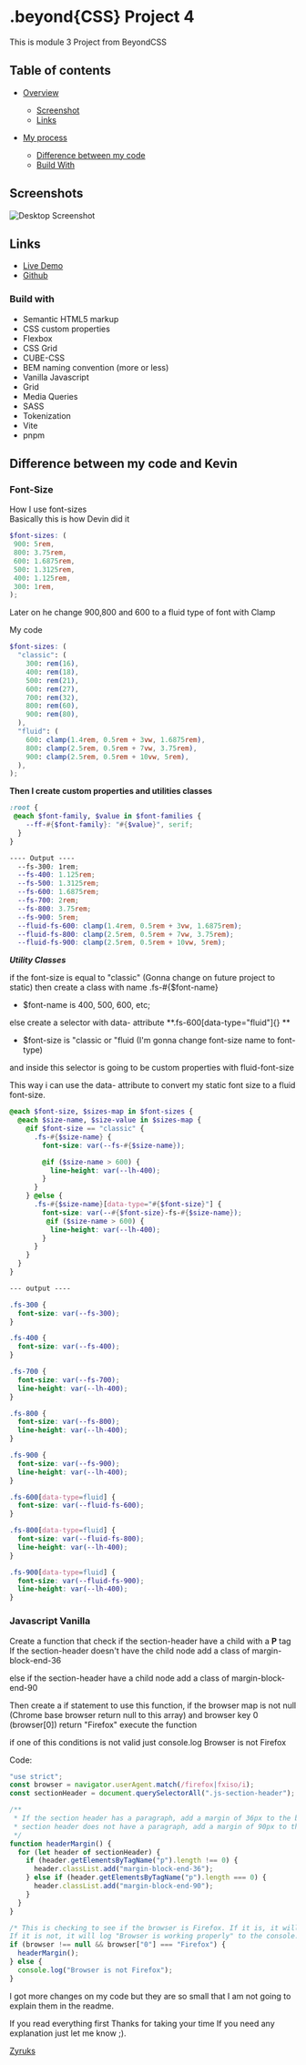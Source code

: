 # .beyond{CSS} Project 4

This is module 3 Project from BeyondCSS

## Table of contents

- [Overview](#overview)
  - [Screenshot](#screenshots)
  - [Links](#links)
- [My process](#my-process)

  - [Difference between my code](#difference-between-my-code-and-kevin)
  - [Build With](#build-with)

## Screenshots

![Desktop Screenshot](./screenshots/desktop.png)

## Links

- [Live Demo](https://beyondcss-chef-services-zyruks.vercel.app/)
- [Github](https://github.com/Zyruks/beyondcss-chef-services)

### Build with

- Semantic HTML5 markup
- CSS custom properties
- Flexbox
- CSS Grid
- CUBE-CSS
- BEM naming convention (more or less)
- Vanilla Javascript
- Grid
- Media Queries
- SASS
- Tokenization
- Vite
- pnpm

## Difference between my code and Kevin

### Font-Size

How I use font-sizes <br>
Basically this is how Devin did it

```scss
$font-sizes: (
 900: 5rem,
 800: 3.75rem,
 600: 1.6875rem,
 500: 1.3125rem,
 400: 1.125rem,
 300: 1rem,
);
```

Later on he change 900,800 and 600 to a fluid type of font with Clamp

My code

```scss
$font-sizes: (
  "classic": (
    300: rem(16),
    400: rem(18),
    500: rem(21),
    600: rem(27),
    700: rem(32),
    800: rem(60),
    900: rem(80),
  ),
  "fluid": (
    600: clamp(1.4rem, 0.5rem + 3vw, 1.6875rem),
    800: clamp(2.5rem, 0.5rem + 7vw, 3.75rem),
    900: clamp(2.5rem, 0.5rem + 10vw, 5rem),
  ),
);
```

**Then I create custom properties and utilities classes**

```scss
:root {
 @each $font-family, $value in $font-families {
    --ff-#{$font-family}: "#{$value}", serif;
  }
}

---- Output ----
  --fs-300: 1rem;
  --fs-400: 1.125rem;
  --fs-500: 1.3125rem;
  --fs-600: 1.6875rem;
  --fs-700: 2rem;
  --fs-800: 3.75rem;
  --fs-900: 5rem;
  --fluid-fs-600: clamp(1.4rem, 0.5rem + 3vw, 1.6875rem);
  --fluid-fs-800: clamp(2.5rem, 0.5rem + 7vw, 3.75rem);
  --fluid-fs-900: clamp(2.5rem, 0.5rem + 10vw, 5rem);
```

**_Utility Classes_**

if the font-size is equal to "classic" (Gonna change on future project to static) then create a class with name .fs-#{$font-name}

- $font-name is 400, 500, 600, etc;

else create a selector with data- attribute
**.fs-600[data-type="fluid"]{} **

- $font-size is "classic or "fluid (I'm gonna change font-size name to font-type)

and inside this selector is going to be custom properties with fluid-font-size

This way i can use the data- attribute to convert my static font size to a fluid font-size.

```scss
@each $font-size, $sizes-map in $font-sizes {
  @each $size-name, $size-value in $sizes-map {
    @if $font-size == "classic" {
      .fs-#{$size-name} {
        font-size: var(--fs-#{$size-name});

        @if ($size-name > 600) {
          line-height: var(--lh-400);
        }
      }
    } @else {
      .fs-#{$size-name}[data-type="#{$font-size}"] {
        font-size: var(--#{$font-size}-fs-#{$size-name});
         @if ($size-name > 600) {
          line-height: var(--lh-400);
        }
      }
    }
  }
}

--- output ----

.fs-300 {
  font-size: var(--fs-300);
}

.fs-400 {
  font-size: var(--fs-400);
}

.fs-700 {
  font-size: var(--fs-700);
  line-height: var(--lh-400);
}

.fs-800 {
  font-size: var(--fs-800);
  line-height: var(--lh-400);
}

.fs-900 {
  font-size: var(--fs-900);
  line-height: var(--lh-400);
}

.fs-600[data-type=fluid] {
  font-size: var(--fluid-fs-600);
}

.fs-800[data-type=fluid] {
  font-size: var(--fluid-fs-800);
  line-height: var(--lh-400);
}

.fs-900[data-type=fluid] {
  font-size: var(--fluid-fs-900);
  line-height: var(--lh-400);
}

```

### Javascript Vanilla

Create a function that check if the section-header have a child with a **P** tag
If the section-header doesn't have the child node add a class of margin-block-end-36

else if the section-header have a child node add a class of margin-block-end-90

Then create a if statement to use this function, if the browser map is not null (Chrome base browser return null to this array) and browser key 0 (browser[0]) return "Firefox" execute the function

if one of this conditions is not valid just console.log Browser is not Firefox

Code:

```js
"use strict";
const browser = navigator.userAgent.match(/firefox|fxiso/i);
const sectionHeader = document.querySelectorAll(".js-section-header");

/**
 * If the section header has a paragraph, add a margin of 36px to the bottom of the header. If the
 * section header does not have a paragraph, add a margin of 90px to the bottom of the header
 */
function headerMargin() {
  for (let header of sectionHeader) {
    if (header.getElementsByTagName("p").length !== 0) {
      header.classList.add("margin-block-end-36");
    } else if (header.getElementsByTagName("p").length === 0) {
      header.classList.add("margin-block-end-90");
    }
  }
}

/* This is checking to see if the browser is Firefox. If it is, it will run the headerMargin function.
If it is not, it will log "Browser is working properly" to the console. */
if (browser !== null && browser["0"] === "Firefox") {
  headerMargin();
} else {
  console.log("Browser is not Firefox");
}

```

I got more changes on my code but they are so small that I am not going to explain them in the readme.

If you read everything first Thanks for taking your time
If you need any explanation just let me know ;).

[Zyruks](https://www.linkedin.com/in/samuel-llibre-santos-290101229/)
